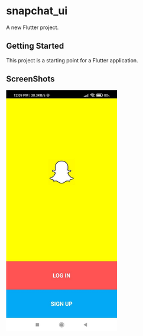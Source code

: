 # snapchat_ui

A new Flutter project.

## Getting Started

This project is a starting point for a Flutter application.

## ScreenShots

<img src="image/snapsplash.jpg" width="300">


